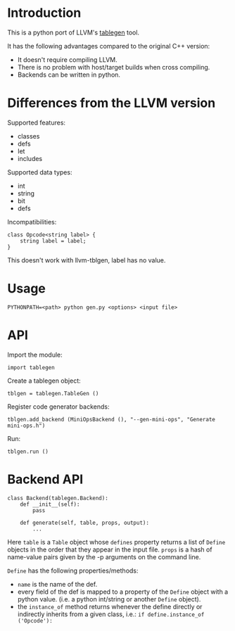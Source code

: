 # Introduction

This is a python port of LLVM's [tablegen](https://llvm.org/docs/TableGen/index.html) tool.

It has the following advantages compared to the original C++ version:

- It doesn't require compiling LLVM.
- There is no problem with host/target builds when cross compiling.
- Backends can be written in python.

# Differences from the LLVM version

Supported features:

- classes
- defs
- let
- includes

Supported data types:

- int
- string
- bit
- defs

Incompatibilities:

	class Opcode<string label> {
		string label = label;
	}
This doesn't work with llvm-tblgen, label has no value.

# Usage

	PYTHONPATH=<path> python gen.py <options> <input file>

# API

Import the module:

	import tablegen

Create a tablegen object:

	tblgen = tablegen.TableGen ()

Register code generator backends:

	tblgen.add_backend (MiniOpsBackend (), "--gen-mini-ops", "Generate mini-ops.h")

Run:

	tblgen.run ()

# Backend API

	class Backend(tablegen.Backend):
		def __init__(self):
			pass
		
		def generate(self, table, props, output):
			...

Here `table` is a `Table` object whose `defines` property returns a list of `Define` objects in the order that they appear in the input file. `props` is
a hash of name-value pairs given by the -p arguments on the command line.

`Define` has the following properties/methods:

- `name` is the name of the def.
- every field of the def is mapped to a property of the `Define` object with a python value. (i.e. a python int/string or another `Define` object).
- the `instance_of` method returns whenever the define directly or indirectly inherits from a given class, i.e.: `if define.instance_of ('Opcode'):`
